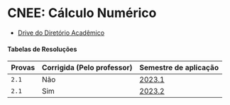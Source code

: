 # CNEE: Cálculo Numérico

- [Drive do Diretório Acadêmico](https://drive.google.com/drive/u/1/folders/1ypSuLBkAdTDFcqNDHhFhFcSgu1zf4_Qs)

#### Tabelas de Resoluções

| Provas      | Corrigida (Pelo professor)  | Semestre de aplicação |
| :---------- | :--------- | :---------------------------------- |
| `2.1` | Não | [2023.1](https://github.com/maisagarcx/CNEE/blob/main/Resolu%C3%A7%C3%B5es/2_1_2023_1.m)|
| `2.1` | Sim | [2023.2](https://github.com/maisagarcx/CNEE/blob/main/Resolu%C3%A7%C3%B5es/2_1_2023_2.m)|
 
